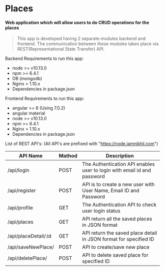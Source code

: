 # Places

#### Web application which will allow users to do CRUD operations for the places

> This app is developed having 2 separate modules backend and frontend. The communication between these modules takes place via REST(Representational State Transfer) API.

Backend Requirements to run this app:
* node >= v10.13.0
* npm >= 6.4.1
* DB (mongodb)
* Nginx > 1.10.x 
* Dependencies in package.json

Frontend Requirements to run this app:
* angular >= 6 (Using 7.0.2)
* angular material
* node >= v10.13.0
* npm >= 6.4.1
* Nginx > 1.10.x 
* Dependencies in package.json

List of REST API's: (All API's are prefixed with "https://node.iamnikhil.com")

| API Name    | Mathod      | Description |
| ----------- | ----------- | ----------- |
| /api/login      | POST    | The Authentication API enables user to login  with email id and password |
| /api/register   | POST    | API is to create a new user with User Name, Email ID and Password |
| /api/profile   | GET    | The Authentication API to check user login status |
| /api/places   | GET    | API return all the saved places in JSON format |
| /api/placeDetail/:id   | GET    | API return the saved place detail in JSON format for specified ID |
| /api/saveNewPlace/   | POST    | API to create/save new place  |
| /api/deletePlace/   | POST    | API to delete saved place for specified ID |
